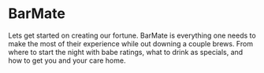 # BarMate
Lets get started on creating our fortune.  BarMate is everything one needs to make the most of their experience while out downing a couple brews.  From where to start the night with babe ratings, what to drink as specials, and how to get you and your care home.
